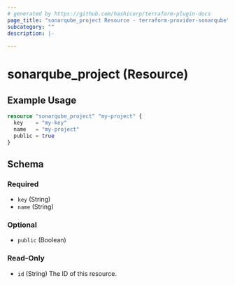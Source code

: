 ```yaml
---
# generated by https://github.com/hashicorp/terraform-plugin-docs
page_title: "sonarqube_project Resource - terraform-provider-sonarqube"
subcategory: ""
description: |-
  
---
```


# sonarqube_project (Resource)



## Example Usage

```terraform
resource "sonarqube_project" "my-project" {
  key    = "my-key"
  name   = "my-project"
  public = true
}
```

<!-- schema generated by tfplugindocs -->
## Schema

### Required

- `key` (String)
- `name` (String)

### Optional

- `public` (Boolean)

### Read-Only

- `id` (String) The ID of this resource.
